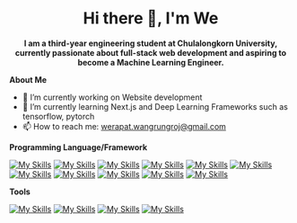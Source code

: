 <h1 align = "center">Hi there 👋, I'm We</h1>
<p align = "center"><b>
  I am a third-year engineering student at Chulalongkorn University, currently passionate about full-stack web development and aspiring to become a Machine Learning Engineer.
</b></p>

**About Me**

- 🔭 I’m currently working on Website development
- 🌱 I’m currently learning Next.js and Deep Learning Frameworks such as tensorflow, pytorch
- 📫 How to reach me: [werapat.wangrungroj@gmail.com](werapat.wangrungroj@gmail.com)

**Programming Language/Framework**

[![My Skills](https://skills.thijs.gg/icons?i=py)](https://www.python.org/)
[![My Skills](https://skills.thijs.gg/icons?i=java)](https://www.java.com/en/)
[![My Skills](https://skills.thijs.gg/icons?i=cpp)](https://cplusplus.com/)
[![My Skills](https://skills.thijs.gg/icons?i=js)](https://developer.mozilla.org/en-US/docs/Web/JavaScript)
[![My Skills](https://skills.thijs.gg/icons?i=ts)](https://www.typescriptlang.org/docs/)
[![My Skills](https://skills.thijs.gg/icons?i=tailwind)](https://tailwindcss.com/)
[![My Skills](https://skills.thijs.gg/icons?i=react)](https://react.dev/)
[![My Skills](https://skills.thijs.gg/icons?i=postgres)](https://www.postgresql.org/)
[![My Skills](https://skills.thijs.gg/icons?i=mongodb)](https://www.mongodb.com/)
[![My Skills](https://skills.thijs.gg/icons?i=firebase)](https://firebase.google.com/)
[![My Skills](https://skills.thijs.gg/icons?i=pytorch)](https://pytorch.org/)

**Tools**

[![My Skills](https://skills.thijs.gg/icons?i=vscode)](https://code.visualstudio.com/)
[![My Skills](https://skills.thijs.gg/icons?i=eclipse)](https://eclipseide.org/)
[![My Skills](https://skills.thijs.gg/icons?i=git)](https://git-scm.com/)
[![My Skills](https://skills.thijs.gg/icons?i=github)](https://github.com/hellp002)



